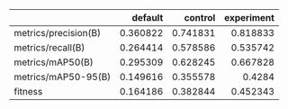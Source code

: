 |                      |   default |   control |   experiment |
|:---------------------|----------:|----------:|-------------:|
| metrics/precision(B) |  0.360822 |  0.741831 |     0.818833 |
| metrics/recall(B)    |  0.264414 |  0.578586 |     0.535742 |
| metrics/mAP50(B)     |  0.295309 |  0.628245 |     0.667828 |
| metrics/mAP50-95(B)  |  0.149616 |  0.355578 |     0.4284   |
| fitness              |  0.164186 |  0.382844 |     0.452343 |